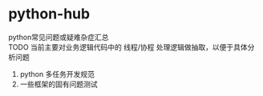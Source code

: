 # python-hub
python常见问题或疑难杂症汇总  
TODO 当前主要对业务逻辑代码中的 线程/协程 处理逻辑做抽取，以便于具体分析问题  

1. python 多任务开发规范  
1. 一些框架的固有问题测试  

